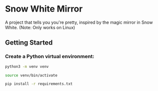 # Snow White Mirror

A project that tells you you're pretty, inspired by the magic mirror in Snow White. (Note: Only works on Linux)

## Getting Started

### Create a Python virtual environment:

```bash
python3 -m venv venv

source venv/bin/activate

pip install -r requirements.txt
